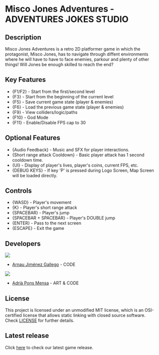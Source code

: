 # Misco Jones Adventures - ADVENTURES JOKES STUDIO

## Description

 Misco Jones Adventures is a retro 2D platformer game in which the protagonist, Misco Jones, has to navigate through diffent environments where he will have to have to face enemies, parkour and plenty of other things! Will Jones be enough skilled to reach the end?

## Key Features

 - {F1/F2} - Start from the first/second level
 - {F3} - Start from the beginning of the current level
 - {F5} - Save current game state (player & enemies)
 - {F6} - Load the previous game state (player & enemies)
 - {F9} - View colliders/logic/paths
 - {F10} - God Mode
 - {F11} - Enable/Disable FPS cap to 30
 
## Optional Features

- {Audio Feedback} - Music and SFX for player interactions.
- {Short range attack Cooldown} - Basic player attack has 1 second cooldown time.
- {UI} - Display of player's lives, player's coins, current FPS, etc.
- {DEBUG KEYS} - If key 'P' is pressed during Logo Screen, Map Screen will be loaded directly. 

## Controls

 - {WASD} - Player's movement
 - {K} - Player's short range attack
 - {SPACEBAR} - Player's jump
 - {SPACEBAR + SPACEBAR} - Player's DOUBLE jump 
 - {ENTER} - Pass to the next screen  
 - {ESCAPE} - Exit the game

## Developers

![](https://raw.githubusercontent.com/Historn/GameDev-Platformer/main/TeamPhotos/arnaujimenez.png)
 - [Arnau Jiménez Gallego](https://github.com/Historn) - CODE 

![](https://raw.githubusercontent.com/Historn/GameDev-Platformer/main/TeamPhotos/adriapons.jpg)
 - [Adrià Pons Mensa](https://github.com/AdriaPm) - ART & CODE
 
## License

This project is licensed under an unmodified MIT license, which is an OSI-certified license that allows static linking with closed source software. Check [LICENSE](https://mit-license.org/) for further details.

## Latest release

 Click [here](https://github.com/Historn/GameDev-Platformer/releases) to check our latest game release.

